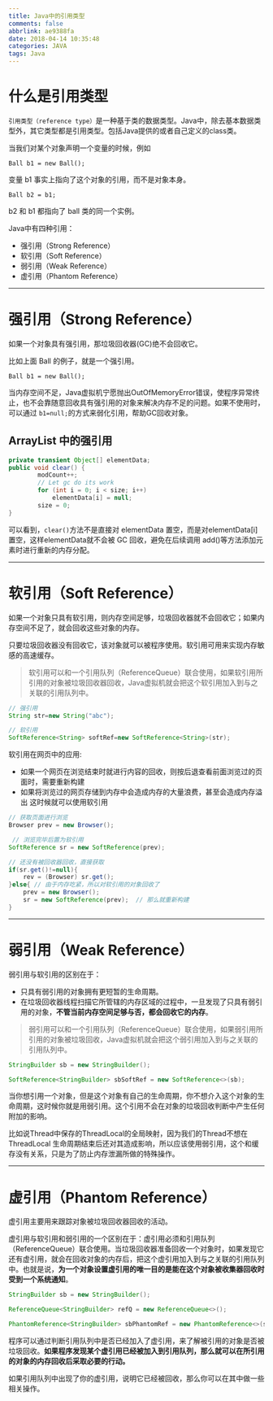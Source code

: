 ```yaml
---
title: Java中的引用类型
comments: false
abbrlink: ae9388fa
date: 2018-04-14 10:35:48
categories: JAVA
tags: Java
---
```


# 什么是引用类型


`引用类型（reference type）`是一种基于类的数据类型。Java中，除去基本数据类型外，其它类型都是引用类型。包括Java提供的或者自己定义的class类。

当我们对某个对象声明一个变量的时候，例如

```
Ball b1 = new Ball();
```

变量 b1 事实上指向了这个对象的引用，而不是对象本身。

```
Ball b2 = b1;
```

b2 和 b1 都指向了 ball 类的同一个实例。

Java中有四种引用：
- 强引用（Strong Reference）
- 软引用（Soft Reference）
- 弱引用（Weak Reference）
- 虚引用（Phantom Reference）

<!--more-->

---

# 强引用（Strong Reference）

如果一个对象具有强引用，那垃圾回收器(GC)绝不会回收它。

比如上面 Ball 的例子，就是一个强引用。

```
Ball b1 = new Ball();
```

当内存空间不足，Java虚拟机宁愿抛出OutOfMemoryError错误，使程序异常终止，也不会靠随意回收具有强引用的对象来解决内存不足的问题。如果不使用时，可以通过 `b1=null;`的方式来弱化引用，帮助GC回收对象。

## ArrayList 中的强引用

```java
private transient Object[] elementData;
public void clear() {
        modCount++;
        // Let gc do its work
        for (int i = 0; i < size; i++)
            elementData[i] = null;
        size = 0;
}
```

可以看到，`clear()`方法不是直接对 elementData 置空，而是对elementData[i] 置空，这样elementData就不会被 GC 回收，避免在后续调用 add()等方法添加元素时进行重新的内存分配。

---

# 软引用（Soft Reference）

如果一个对象只具有软引用，则内存空间足够，垃圾回收器就不会回收它；如果内存空间不足了，就会回收这些对象的内存。

只要垃圾回收器没有回收它，该对象就可以被程序使用。软引用可用来实现内存敏感的高速缓存。

> 软引用可以和一个引用队列（ReferenceQueue）联合使用，如果软引用所引用的对象被垃圾回收器回收，Java虚拟机就会把这个软引用加入到与之关联的引用队列中。

```java
// 强引用
String str=new String("abc");       

// 软引用
SoftReference<String> softRef=new SoftReference<String>(str);   
```

软引用在网页中的应用:
- 如果一个网页在浏览结束时就进行内容的回收，则按后退查看前面浏览过的页面时，需要重新构建
- 如果将浏览过的网页存储到内存中会造成内存的大量浪费，甚至会造成内存溢出
这时候就可以使用软引用

```java
// 获取页面进行浏览
Browser prev = new Browser();               

 // 浏览完毕后置为软引用
SoftReference sr = new SoftReference(prev);   

// 还没有被回收器回收，直接获取
if(sr.get()!=null){
    rev = (Browser) sr.get();           
}else{ // 由于内存吃紧，所以对软引用的对象回收了
    prev = new Browser();               
    sr = new SoftReference(prev);  // 那么就重新构建
}

```

---

# 弱引用（Weak Reference）

弱引用与软引用的区别在于：

- 只具有弱引用的对象拥有更短暂的生命周期。
- 在垃圾回收器线程扫描它所管辖的内存区域的过程中，一旦发现了只具有弱引用的对象，**不管当前内存空间足够与否，都会回收它的内存**。

> 弱引用可以和一个引用队列（ReferenceQueue）联合使用，如果弱引用所引用的对象被垃圾回收，Java虚拟机就会把这个弱引用加入到与之关联的引用队列中。

```java
StringBuilder sb = new StringBuilder();

SoftReference<StringBuilder> sbSoftRef = new SoftReference<>(sb);
```

当你想引用一个对象，但是这个对象有自己的生命周期，你不想介入这个对象的生命周期，这时候你就是用弱引用。这个引用不会在对象的垃圾回收判断中产生任何附加的影响。

比如说Thread中保存的ThreadLocal的全局映射，因为我们的Thread不想在 ThreadLocal 生命周期结束后还对其造成影响，所以应该使用弱引用，这个和缓存没有关系，只是为了防止内存泄漏所做的特殊操作。

---

# 虚引用（Phantom Reference）

虚引用主要用来跟踪对象被垃圾回收器回收的活动。

虚引用与软引用和弱引用的一个区别在于：虚引用必须和引用队列 （ReferenceQueue）联合使用。当垃圾回收器准备回收一个对象时，如果发现它还有虚引用，就会在回收对象的内存后，把这个虚引用加入到与之关联的引用队列中。也就是说，**为一个对象设置虚引用的唯一目的是能在这个对象被收集器回收时受到一个系统通知**。

```java
StringBuilder sb = new StringBuilder();

ReferenceQueue<StringBuilder> refQ = new ReferenceQueue<>();

PhantomReference<StringBuilder> sbPhantomRef = new PhantomReference<>(sb, refQ);
```

程序可以通过判断引用队列中是否已经加入了虚引用，来了解被引用的对象是否被垃圾回收。**如果程序发现某个虚引用已经被加入到引用队列，那么就可以在所引用的对象的内存回收后采取必要的行动。**

如果引用队列中出现了你的虚引用，说明它已经被回收，那么你可以在其中做一些相关操作。
